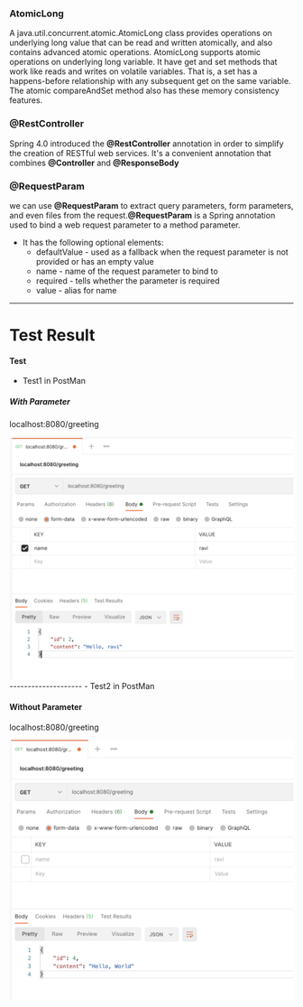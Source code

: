 ### AtomicLong
A java.util.concurrent.atomic.AtomicLong class provides operations on underlying long value that can be read and written atomically, and also contains advanced atomic operations. AtomicLong supports atomic operations on underlying long variable. It have get and set methods that work like reads and writes on volatile variables. That is, a set has a happens-before relationship with any subsequent get on the same variable. The atomic compareAndSet method also has these memory consistency features.

### @RestController
Spring 4.0 introduced the **@RestController** annotation in order to simplify the creation of RESTful web services. It's a convenient annotation that combines **@Controller** and **@ResponseBody**

### @RequestParam
we can use **@RequestParam** to extract query parameters, form parameters, and even files from the request.**@RequestParam** is a Spring annotation used to bind a web request parameter to a method parameter.

- It has the following optional elements:
  - defaultValue - used as a fallback when the request parameter is not provided or has an empty value 
  - name - name of the request parameter to bind to
  - required - tells whether the parameter is required
  - value - alias for name
----------
# Test Result

#### Test  

- Test1 in PostMan 

##### With Parameter
localhost:8080/greeting

<img src="image/test.png">
--------------------
- Test2 in PostMan

#### Without Parameter
localhost:8080/greeting

<img src="image/test2.png">